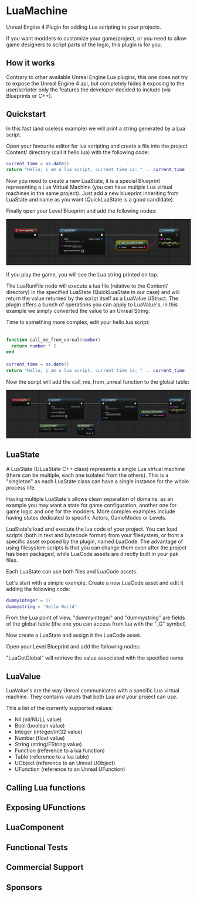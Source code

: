 # LuaMachine

Unreal Engine 4 Plugin for adding Lua scripting to your projects.

If you want modders to customize your game/project, or you need to allow game designers to script parts of the logic, this plugin is for you.

## How it works

Contrary to other available Unreal Engine Lua plugins, this one does not try to expose the Unreal Engine 4 api, but completely hides it exposing to the user/scripter only the features the developer decided to include (via Blueprints or C++).

## Quickstart

In this fast (and useless example) we will print a string generated by a Lua script.

Open your favourite editor for lua scripting and create a file into the project Content/ directory (call it hello.lua) with the following code:

```lua
current_time = os.date()
return "Hello, i am a lua script, current time is: " .. current_time
```

Now you need to create a new LuaState, it is a special Blueprint representing a Lua Virtual Machine (you can have multple Lua virtual machines in the same project). Just add a new blueprint inheriting from LuaState and name as you want (QuickLuaState is a good candidate).

Finally open your Level Blueprint and add the following nodes:

![Quickstart](Docs/Screenshots/Quickstart.PNG?raw=true "Quickstart")

If you play the game, you will see the Lua string printed on top.

The LuaRunFile node will execute a lua file (relative to the Content/ directory) in the specified LuaState (QuickLuaState in our case) and will return the value returned by the script itself as a LuaValue UStruct. The plugin offers a bunch of operations you can apply to LuaValue's, in this example we simply converted the value to an Unreal String.

Time to something more complex, edit your hello.lua script:

```lua

function call_me_from_unreal(number)
  return number * 2
end

current_time = os.date()
return "Hello, i am a lua script, current time is: " .. current_time
```

Now the script will add the call_me_from_unreal function to the global table:

![Quickstart2](Docs/Screenshots/Quickstart2.PNG?raw=true "Quickstart2")

## LuaState

A LuaState (ULuaState C++ class) represents a single Lua virtual machine (there can be multiple, each one isolated from the others). This is a "singleton" as each LuaState class can have a single instance for the whole process life.

Having multiple LuaState's allows clean separation of domains: as an example you may want a state for game configuration, another one for game logic and one for the modders. More complex examples include having states dedicated to specific Actors, GameModes or Levels.

LuaState's load and execute the lua code of your project. You can load scripts (both in text and bytecode format) from your filesystem, or from a specific asset exposed by the plugin, named LuaCode. The advantage of using filesystem scripts is that you can change them even after the project has been packaged, while LuaCode assets are directly built in your pak files.

Each LuaState can use both files and LuaCode assets.

Let's start with a simple example. Create a new LuaCode asset and edit it adding the following code:

```lua
dummyinteger = 17
dummystring = 'Hello World'
```

From the Lua point of view, "dummyinteger" and "dummystring" are fields of the global table (the one you can access from lua with the "_G" symbol)

Now create a LuaState and assign it the LuaCode asset.

Open your Level Blueprint and add the following nodes:

"LuaGetGlobal" will retrieve the value associated with the specified name

## LuaValue

LuaValue's are the way Unreal communicates with a specific Lua virtual machine. They contains values that both Lua and your project can use.

This a list of the currently supported values:

* Nil (nil/NULL value)
* Bool (boolean value)
* Integer (integer/int32 value)
* Number (float value)
* String (string/FString value)
* Function (reference to a lua function)
* Table (reference to a lua table)
* UObject (reference to an Unreal UObject)
* UFunction (reference to an Unreal UFunction)

## Calling Lua functions

## Exposing UFunctions

## LuaComponent



## Functional Tests

## Commercial Support

## Sponsors








